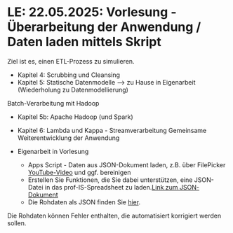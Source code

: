# **LE: 22.05.2025**: Vorlesung - Überarbeitung der Anwendung / Daten laden mittels Skript

Ziel ist es, einen ETL-Prozess zu simulieren.  

* Kapitel 4: Scrubbing und Cleansing
* Kapitel 5: Statische Datenmodelle --> zu Hause in Eigenarbeit (Wiederholung zu Datenmodellierung)

Batch-Verarbeitung mit Hadoop  

* Kapitel 5b: Apache Hadoop (und Spark)
* Kapitel 6: Lambda und Kappa - Streamverarbeitung
Gemeinsame Weiterentwicklung der Anwendung

* Eigenarbeit in Vorlesung
  * Apps Script - Daten aus JSON-Dokument laden, z.B. über FilePicker [YouTube-Video](https://www.youtube.com/watch?v=OgGC2y6qJCM) und ggf. bereinigen
  * Erstellen Sie Funktionen, die Sie dabei unterstützen, eine JSON-Datei in das prof-IS-Spreadsheet zu laden.[Link zum JSON-Dokument](../datenmodelle/JSON/import.json)
  * Die Rohdaten als JSON finden Sie [hier](../datenmodelle/JSON/import.json).

Die Rohdaten können Fehler enthalten, die automatisiert korrigiert werden sollen.  
